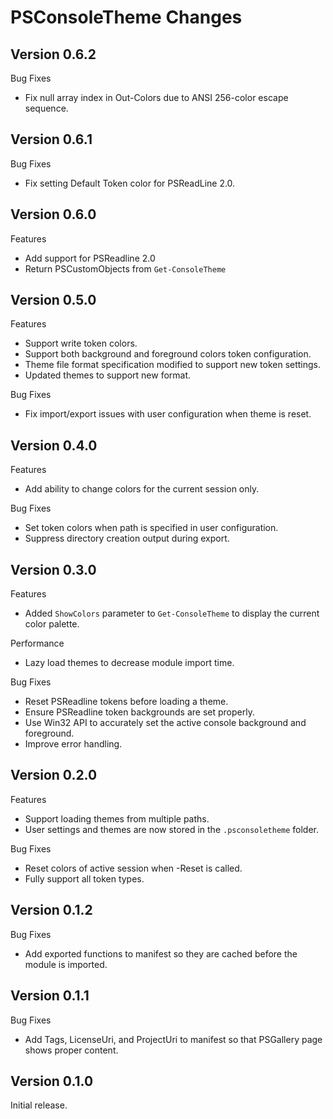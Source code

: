 # PSConsoleTheme Changes

## Version 0.6.2

Bug Fixes

* Fix null array index in Out-Colors due to ANSI 256-color escape sequence.

## Version 0.6.1

Bug Fixes

* Fix setting Default Token color for PSReadLine 2.0.

## Version 0.6.0

Features

* Add support for PSReadline 2.0
* Return PSCustomObjects from `Get-ConsoleTheme`

## Version 0.5.0

Features

* Support write token colors.
* Support both background and foreground colors token configuration.
* Theme file format specification modified to support new token settings.
* Updated themes to support new format.

Bug Fixes

* Fix import/export issues with user configuration when theme is reset.

## Version 0.4.0

Features

* Add ability to change colors for the current session only.

Bug Fixes

* Set token colors when path is specified in user configuration.
* Suppress directory creation output during export.

## Version 0.3.0

Features

* Added `ShowColors` parameter to `Get-ConsoleTheme` to display the current color palette.

Performance

* Lazy load themes to decrease module import time.

Bug Fixes

* Reset PSReadline tokens before loading a theme.
* Ensure PSReadline token backgrounds are set properly.
* Use Win32 API to accurately set the active console background and foreground.
* Improve error handling.

## Version 0.2.0

Features

* Support loading themes from multiple paths.
* User settings and themes are now stored in the `.psconsoletheme` folder.

Bug Fixes

* Reset colors of active session when -Reset is called.
* Fully support all token types.

## Version 0.1.2

Bug Fixes

* Add exported functions to manifest so they are cached before the module is imported.

## Version 0.1.1

Bug Fixes

* Add Tags, LicenseUri, and ProjectUri to manifest so that PSGallery page shows proper content.

## Version 0.1.0

Initial release.